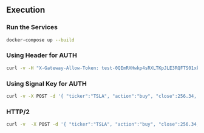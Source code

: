## Execution

### Run the Services
```bash
docker-compose up --build
```

### Using Header for AUTH
```bash
curl -v -H "X-Gateway-Allow-Token: test-0QEmRXHwkp4sRXLTKpJLE3RQFTS01xk8" -X POST -d '{ "ticker":"TSLA", "action":"buy", "close":256.34, "contracts":1 }' http://localhost:8080/api/gateway
```

### Using Signal Key for AUTH
```bash
curl -v -X POST -d '{ "ticker":"TSLA", "action":"buy", "close":256.34, "contracts":1, "key":"test-0QEmRXHwkp4sRXLTKpJLE3RQFTS01xk8" }' http://localhost:8080/api/gateway
```

### HTTP/2
```bash
curl -v  -X POST -d '{ "ticker":"TSLA", "action":"buy", "close":256.34, "contracts":1, "key":"test-0QEmRXHwkp4sRXLTKpJLE3RQFTS01xk8", "notes":"N/A" }' --http2 http://localhost:8080/api/gateway
```